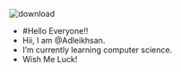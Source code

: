 ![download](https://github.com/user-attachments/assets/79b4f8e5-bd2e-413d-b9e8-1b3b94ff0ff3)

- #Hello Everyone!!
- Hii, I am @Adleikhsan. 
- I’m currently learning computer science. 
- Wish Me Luck!
